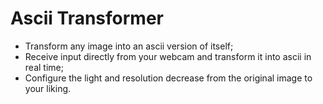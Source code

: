 # Ascii Transformer

- Transform any image into an ascii version of itself;
- Receive input directly from your webcam and transform it into ascii in real time;
- Configure the light and resolution decrease from the original image to your liking.
